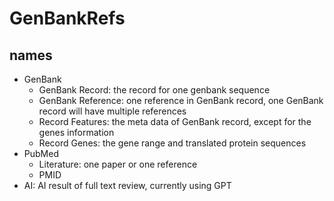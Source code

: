 # GenBankRefs

## names

- GenBank
    - GenBank Record: the record for one genbank sequence
    - GenBank Reference: one reference in GenBank record, one GenBank record will have multiple references
    - Record Features: the meta data of GenBank record, except for the genes information
    - Record Genes: the gene range and translated protein sequences
- PubMed
    - Literature: one paper or one reference
    - PMID
- AI: AI result of full text review, currently using GPT
